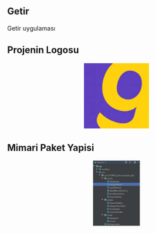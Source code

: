 ## Getir
Getir uygulaması

## Projenin Logosu
<p align="center">
<img src= "https://raw.githubusercontent.com/GorkemAydogdu/Getir/main/Logo%26MimariYapi/GetirLogo.jpg" height = "150"/>
</p>

## Mimari Paket Yapisi
<p align="center">
<img src="https://raw.githubusercontent.com/GorkemAydogdu/Getir/main/Logo%26MimariYapi/PaketYapisi.png" height = "150"/>
</p>
